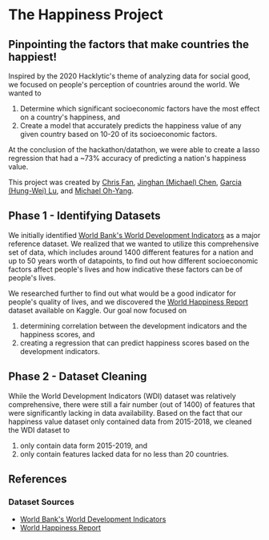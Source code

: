 # The Happiness Project

## Pinpointing the factors that make countries the happiest!
Inspired by the 2020 Hacklytic's theme of analyzing data for social good, we focused on people's perception of countries around the world. We wanted to
1. Determine which significant socioeconomic factors have the most effect on a country's happiness, and
2. Create a model that accurately predicts the happiness value of any given country based on 10-20 of its socioeconomic factors. 

At the conclusion of the hackathon/datathon, we were able to create a lasso regression that had a ~73% accuracy of predicting a nation's happiness value.

This project was created by [Chris Fan](github.com/chrisfence), [Jinghan (Michael) Chen](github.com/Michaelchen1116), [Garcia (Hung-Wei) Lu](github.com/gargargargar), and [Michael Oh-Yang](github.com/michaelohyang).

## Phase 1 - Identifying Datasets

We initially identified [World Bank's World Development Indicators](https://datacatalog.worldbank.org/dataset/world-development-indicators) as a major reference dataset. We realized that we wanted to utilize this comprehensive set of data, which includes around 1400 different features for a nation and up to 50 years worth of datapoints, to find out how different socioeconomic factors affect people's lives and how indicative these factors can be of people's lives.

We researched further to find out what would be a good indicator for people's quality of lives, and we discovered the [World Happiness Report](https://www.kaggle.com/unsdsn/world-happiness) dataset available on Kaggle. Our goal now focused on
1. determining correlation between the development indicators and the happiness scores, and
2. creating a regression that can predict happiness scores based on the development indicators.

## Phase 2 - Dataset Cleaning
While the World Development Indicators (WDI) dataset was relatively comprehensive, there were still a fair number (out of 1400) of features that were significantly lacking in data availability. Based on the fact that our happiness value dataset only contained data from 2015-2018, we cleaned the WDI dataset to
1. only contain data form 2015-2019, and
2. only contain features lacked data for no less than 20 countries.

## References

### Dataset Sources
- [World Bank's World Development Indicators](https://datacatalog.worldbank.org/dataset/world-development-indicators)
- [World Happiness Report](https://www.kaggle.com/unsdsn/world-happiness)
